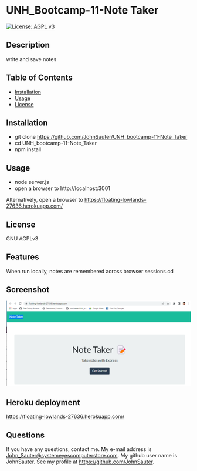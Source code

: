 # UNH_Bootcamp-11-Note Taker
[![License: AGPL v3](https://img.shields.io/badge/License-AGPL_v3-blue.svg)](https://www.gnu.org/licenses/agpl-3.0)
## Description

write and save notes

## Table of Contents

- [Installation](#installation)
- [Usage](#usage)
- [License](#license)

## Installation

- git clone https://github.com/JohnSauter/UNH_bootcamp-11-Note_Taker
- cd UNH_bootcamp-11-Note_Taker
- npm install

## Usage

- node server.js
- open a browser to http://localhost:3001 

Alternatively, open a browser to https://floating-lowlands-27636.herokuapp.com/


## License

GNU AGPLv3

## Features

When run locally, notes are remembered across browser sessions.cd 

## Screenshot

![screenshot of Note Taker](./Note_Taker.png)

## Heroku deployment

https://floating-lowlands-27636.herokuapp.com/

## Questions

If you have any questions, contact me.
My e-mail address is John_Sauter@systemeyescomputerstore.com.
My github user name is JohnSauter.  See my profile at
https://github.com/JohnSauter.

